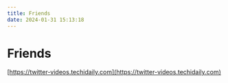 ```yaml
---
title: Friends
date: 2024-01-31 15:13:18
---
```


# Friends

[https://twitter-videos.techidaily.com](https://twitter-videos.techidaily.com)
